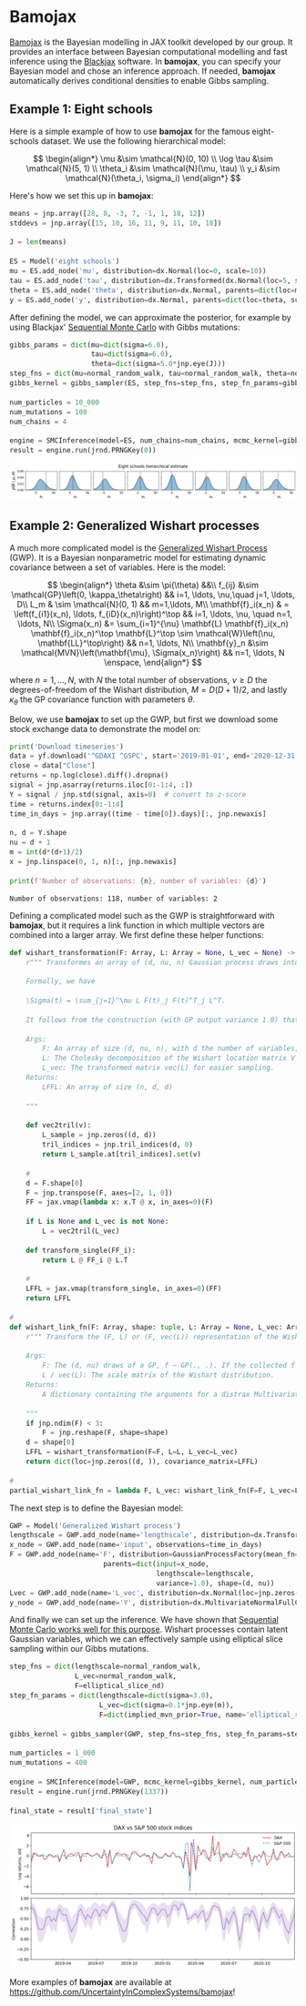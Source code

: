 # Bamojax

[Bamojax](https://doi.org/10.5281/zenodo.15038847) is the Bayesian modelling in JAX toolkit developed by our group. It provides an interface between Bayesian computational modelling and fast inference using the [Blackjax](https://blackjax-devs.github.io/blackjax/) software. In **bamojax**, you can specify your Bayesian model and chose an inference approach. If needed, **bamojax** automatically derives conditional densities to enable Gibbs sampling.


## Example 1: Eight schools

Here is a simple example of how to use **bamojax** for the famous eight-schools dataset. We use the following hierarchical model:

$$
\begin{align*}
    \mu &\sim \mathcal{N}(0, 10) \\
    \log \tau &\sim \mathcal{N}(5, 1) \\
    \theta_i &\sim \mathcal{N}(\mu, \tau) \\
    y_i &\sim \mathcal{N}(\theta_i, \sigma_i)
\end{align*}
$$

Here's how we set this up in **bamojax**:


```python
means = jnp.array([28, 8, -3, 7, -1, 1, 18, 12])
stddevs = jnp.array([15, 10, 16, 11, 9, 11, 10, 18])

J = len(means)

ES = Model('eight schools')
mu = ES.add_node('mu', distribution=dx.Normal(loc=0, scale=10))
tau = ES.add_node('tau', distribution=dx.Transformed(dx.Normal(loc=5, scale=1), tfb.Exp()))
theta = ES.add_node('theta', distribution=dx.Normal, parents=dict(loc=mu, scale=tau), shape=(J, ))
y = ES.add_node('y', distribution=dx.Normal, parents=dict(loc=theta, scale=stddevs), observations=means)
```

After defining the model, we can approximate the posterior, for example by using Blackjax' [Sequential Monte Carlo](https://osf.io/preprints/psyarxiv/swjtu_v2) with Gibbs mutations:


```python
gibbs_params = dict(mu=dict(sigma=6.0),
                    tau=dict(sigma=6.0),
                    theta=dict(sigma=5.0*jnp.eye(J)))
step_fns = dict(mu=normal_random_walk, tau=normal_random_walk, theta=normal_random_walk)
gibbs_kernel = gibbs_sampler(ES, step_fns=step_fns, step_fn_params=gibbs_params)

num_particles = 10_000
num_mutations = 100
num_chains = 4

engine = SMCInference(model=ES, num_chains=num_chains, mcmc_kernel=gibbs_kernel, num_particles=num_particles, num_mutations=num_mutations)
result = engine.run(jrnd.PRNGKey(0))
```


![png](_static/bamojax_demo_files/bamojax_demo_7_0.png)
    


## Example 2: Generalized Wishart processes

A much more complicated model is the [Generalized Wishart Process](https://arxiv.org/abs/1101.0240) (GWP). It is a Bayesian nonparametric model for estimating dynamic covariance between a set of variables. Here is the model:

$$
\begin{align*}
    \theta &\sim \pi(\theta) &&\\
    f_{ij} &\sim \mathcal{GP}\left(0, \kappa_\theta\right) && i=1, \ldots, \nu,\quad j=1, \ldots, D\\
    L_m & \sim \mathcal{N}(0, 1) && m=1,\ldots, M\\
    \mathbf{f}_i(x_n) & = \left(f_{i1}(x_n), \ldots, f_{iD}(x_n)\right)^\top && i=1, \ldots, \nu, \quad n=1, \ldots, N\\
    \Sigma(x_n) &= \sum_{i=1}^{\nu} \mathbf{L} \mathbf{f}_i(x_n) \mathbf{f}_i(x_n)^\top \mathbf{L}^\top \sim \mathcal{W}\left(\nu, \mathbf{LL}^\top\right) && n=1, \ldots, N\\
    \mathbf{y}_n &\sim \mathcal{MVN}\left(\mathbf{\mu}, \Sigma(x_n)\right) && n=1, \ldots, N \enspace,
\end{align*} 
$$

where $n=1, \ldots, N$, with $N$ the total number of observations, $\nu \geq D$ the degrees-of-freedom of the Wishart distribution, $M = D(D+1)/2$, and lastly $\kappa_\theta$ the GP covariance function with parameters $\theta$.

Below, we use **bamojax** to set up the GWP, but first we download some stock exchange data to demonstrate the model on:


```python
print('Download timeseries')
data = yf.download('^GDAXI ^GSPC', start='2019-01-01', end='2020-12-31', interval='1d')
close = data["Close"]
returns = np.log(close).diff().dropna()
signal = jnp.asarray(returns.iloc[0:-1:4, :])
Y = signal / jnp.std(signal, axis=0)  # convert to z-score
time = returns.index[0:-1:4]
time_in_days = jnp.array((time - time[0]).days)[:, jnp.newaxis]

n, d = Y.shape
nu = d + 1
m = int(d*(d+1)/2)
x = jnp.linspace(0, 1, n)[:, jnp.newaxis]

print(f'Number of observations: {n}, number of variables: {d}')
```


    Number of observations: 118, number of variables: 2




Defining a complicated model such as the GWP is straightforward with **bamojax**, but it requires a link function in which multiple vectors are combined into a larger array. We first define these helper functions:


```python
def wishart_transformation(F: Array, L: Array = None, L_vec = None) -> Array:
    r""" Transformes an array of (d, nu, n) Gaussian process draws into an array of (n, d, d) Wishart-distributed covariance matrices.

    Formally, we have

    \Sigma(t) = \sum_{j=1}^\nu L F(t)_j F(t)^T_j L^T.

    It follows from the construction (with GP output variance 1.0) that \Sigma(t) ~ W_d(V, nu), with V the Wishart location and nu its degrees of freedom.

    Args:
        F: An array of size (d, nu, n), with d the number of variables, nu>d the degrees-of-freedom and n the number of timepoints. F[i,j,:] ~ GP(mean, cov_fn)
        L: The Cholesky decomposition of the Wishart location matrix V
        L_vec: The transformed matrix vec(L) for easier sampling.
    Returns:
        LFFL: An array of size (n, d, d)

    """

    def vec2tril(v):
        L_sample = jnp.zeros((d, d))
        tril_indices = jnp.tril_indices(d, 0)
        return L_sample.at[tril_indices].set(v)

    #
    d = F.shape[0]
    F = jnp.transpose(F, axes=[2, 1, 0])    
    FF = jax.vmap(lambda x: x.T @ x, in_axes=0)(F)   

    if L is None and L_vec is not None:
        L = vec2tril(L_vec)

    def transform_single(FF_i):
        return L @ FF_i @ L.T
    
    #    
    LFFL = jax.vmap(transform_single, in_axes=0)(FF)    
    return LFFL
 
# 
def wishart_link_fn(F: Array, shape: tuple, L: Array = None, L_vec: Array = None) -> dict:
    r""" Transform the (F, L) or (F, vec(L)) representation of the Wishart process into a set of parameters for dx.MultivariateNormalFullCovariance ('loc and covariance_matrix')

    Args:
        F: The (d, nu) draws of a GP, f ~ GP(., .). If the collected f's are flattened, they are reshaped here.
        L / vec(L): The scale matrix of the Wishart distribution.
    Returns:
        A dictionary containing the arguments for a distrax MultivariateNormalFullCovariance distribution object.    
    
    """
    if jnp.ndim(F) < 3:
        F = jnp.reshape(F, shape=shape)
    d = shape[0]
    LFFL = wishart_transformation(F=F, L=L, L_vec=L_vec)
    return dict(loc=jnp.zeros((d, )), covariance_matrix=LFFL)

#
partial_wishart_link_fn = lambda F, L_vec: wishart_link_fn(F=F, L_vec=L_vec, shape=(d, nu, n))
```

The next step is to define the Bayesian model:


```python
GWP = Model('Generalized Wishart process')
lengthscale = GWP.add_node(name='lengthscale', distribution=dx.Transformed(dx.Normal(loc=3.0, scale=0.5), tfb.Exp()))
x_node = GWP.add_node(name='input', observations=time_in_days)
F = GWP.add_node(name='F', distribution=GaussianProcessFactory(mean_fn=Zero(), cov_fn=jk.RBF()), 
                       parents=dict(input=x_node, 
                                    lengthscale=lengthscale, 
                                    variance=1.0), shape=(d, nu))
Lvec = GWP.add_node(name='L_vec', distribution=dx.Normal(loc=jnp.zeros((m, )), scale=jnp.ones((m, ))))
y_node = GWP.add_node(name='Y', distribution=dx.MultivariateNormalFullCovariance, parents=dict(F=F, L_vec=Lvec), link_fn=partial_wishart_link_fn, observations=Y)
```

And finally we can set up the inference. We have shown that [Sequential Monte Carlo works well for this purpose](https://www.mdpi.com/1099-4300/26/8/695). Wishart processes contain latent Gaussian variables, which we can effectively sample using elliptical slice sampling within our Gibbs mutations. 


```python
step_fns = dict(lengthscale=normal_random_walk,
                L_vec=normal_random_walk,
                F=elliptical_slice_nd)
step_fn_params = dict(lengthscale=dict(sigma=3.0),
                      L_vec=dict(sigma=0.1*jnp.eye(m)),  
                      F=dict(implied_mvn_prior=True, name='elliptical_slice_nd', nd=(d, nu)))

gibbs_kernel = gibbs_sampler(GWP, step_fns=step_fns, step_fn_params=step_fn_params)

num_particles = 1_000
num_mutations = 400

engine = SMCInference(model=GWP, mcmc_kernel=gibbs_kernel, num_particles=num_particles, num_mutations=num_mutations, return_diagnostics=False)
result = engine.run(jrnd.PRNGKey(1337))

final_state = result['final_state']
```

    
![png](_static/bamojax_demo_files/bamojax_demo_17_0.png)
    


More examples of **bamojax** are available at https://github.com/UncertaintyInComplexSystems/bamojax!
